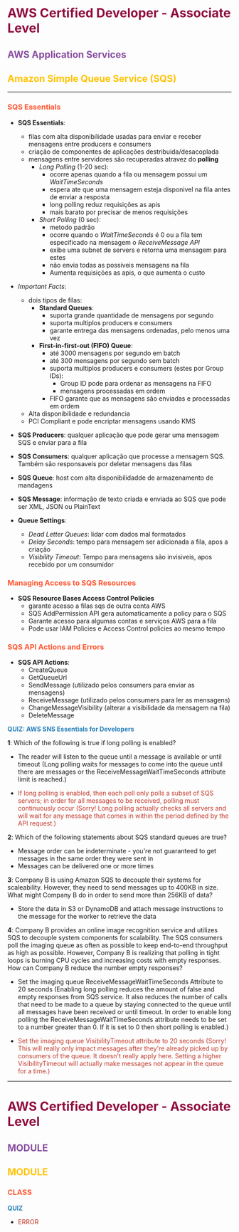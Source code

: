 # <span style="color:#900C3F">AWS Certified Developer - Associate Level</span>
## <span style="color:#884ea0 ">**AWS Application Services**</span>
## <span style="color:#FFC300 ">Amazon Simple Queue Service (SQS)</span>

---
### <span style="color: #ff5733 ">SQS Essentials</span>

* **SQS Essentials**:
    * filas com alta disponibilidade usadas para enviar e receber mensagens entre producers e consumers
    * criação de componentes de aplicações destribuida/desacoplada
    * mensagens entre servidores são recuperadas atravez do **polling**
        * *Long Polling* (1-20 sec):
            * ocorre apenas quando a fila ou mensagem possui um *WaitTimeSeconds*
            * espera ate que uma mensagem esteja disponivel na fila antes de enviar a resposta
            * long polling reduz requisições as apis
            * mais barato por precisar de menos requisições
        * *Short Polling* (0 sec):
            * metodo padrão
            * ocorre quando o *WaitTimeSeconds* é 0 ou a fila tem especificado na mensagem o *ReceiveMessage API*
            * exibe uma subnet de servers e retorna uma mensagem para estes
            * não envia todas as possiveis mensagens na fila
            * Aumenta requisições as apis, o que aumenta o custo

* *Important Facts*:
    * dois tipos de filas:
        * **Standard Queues**:
            * suporta grande quantidade de mensagens por segundo
            * suporta multiplos producers e consumers
            * garante entrega das mensagens ordenadas, pelo menos uma vez
        * **First-in-first-out (FIFO) Queue**:
            * até 3000 mensagens por segundo em batch
            * até 300 mensagens por segundo sem batch
            * suporta multiplos producers e consumers (estes por Group IDs):
                * Group ID pode para ordenar as mensagens na FIFO
                * mensagens processadas em ordem
            * FIFO garante que as mensagens são enviadas e processadas em ordem
    * Alta disponibilidade e redundancia
    * PCI Compliant e pode encriptar mensagens usando KMS

* **SQS Producers**: qualquer aplicação que pode gerar uma mensagem SQS e enviar para a fila
* **SQS Consumers**: qualquer aplicação que processe a mensagem SQS. Também são responsaveis por deletar mensagens das filas
* **SQS Queue**: host com alta disponibilidadde de armazenamento de mandagens
* **SQS Message**: informação de texto criada e enviada ao SQS que pode ser XML, JSON ou PlainText

* **Queue Settings**:
    * *Dead Letter Queues*: lidar com dados mal formatados
    * *Delay Seconds*: tempo para mensagem ser adicionada a fila, apos a criação
    * *Visibility Timeout*: Tempo para mensagens são invisiveis, apos recebido por um consumidor

### <span style="color: #ff5733 ">Managing Access to SQS Resources</span>

* **SQS Resource Bases Access Control Policies**
    * garante acesso a filas sqs de outra conta AWS
    * SQS AddPermission API gera automaticamente a policy para o SQS
    * Garante acesso para algumas contas e serviços AWS para a fila
    * Pode usar IAM Policies e Access Control policies ao mesmo tempo

### <span style="color: #ff5733 ">SQS API Actions and Errors</span>

* **SQS API Actions**:
    * CreateQueue
    * GetQueueUrl
    * SendMessage (utilizado pelos consumers para enviar as mensagens)
    * ReceiveMessage (utilizado pelos consumers para ler as mensagens)
    * ChangeMessageVisibility (alterar a visibilidade da mensagem na fila)
    * DeleteMessage

<span style="color: #2980b9 ">**QUIZ: AWS SNS Essentials for Developers**</span>

**1**: Which of the following is true if long polling is enabled?

* The reader will listen to the queue until a message is available or until timeout (Long polling waits for messages to come into the queue until there are messages or the ReceiveMessageWaitTimeSeconds attribute limit is reached.)

* <span style="color:  #c0392b  ">If long polling is enabled, then each poll only polls a subset of SQS servers; in order for all messages to be received, polling must continuously occur (Sorry! Long polling actually checks all servers and will wait for any message that comes in within the period defined by the API request.)</span>

**2**: Which of the following statements about SQS standard queues are true?

* Message order can be indeterminate - you're not guaranteed to get messages in the same order they were sent in 
* Messages can be delivered one or more times

**3**: Company B is using Amazon SQS to decouple their systems for scaleability. However, they need to send messages up to 400KB in size. What might Company B do in order to send more than 256KB of data?

* Store the data in S3 or DynamoDB and attach message instructions to the message for the worker to retrieve the data

**4**: Company B provides an online image recognition service and utilizes SQS to decouple system components for scalability. The SQS consumers poll the imaging queue as often as possible to keep end-to-end throughput as high as possible. However, Company B is realizing that polling in tight loops is burning CPU cycles and increasing costs with empty responses. How can Company B reduce the number empty responses?

* Set the imaging queue ReceiveMessageWaitTimeSeconds Attribute to 20 seconds (Enabling long polling reduces the amount of false and empty responses from SQS service. It also reduces the number of calls that need to be made to a queue by staying connected to the queue until all messages have been received or until timeout. In order to enable long polling the ReceiveMessageWaitTimeSeconds attribute needs to be set to a number greater than 0. If it is set to 0 then short polling is enabled.)

* <span style="color:  #c0392b  ">Set the imaging queue VisibilityTimeout attribute to 20 seconds (Sorry! This will really only impact messages after they're already picked up by consumers of the queue. It doesn't really apply here. Setting a higher VisibilityTimeout will actually make messages not appear in the queue for a time.)</span>

---

# <span style="color:#900C3F">AWS Certified Developer - Associate Level</span>
## <span style="color:#884ea0 ">**MODULE**</span>
## <span style="color:#FFC300 ">MODULE</span>
### <span style="color: #ff5733 ">CLASS</span>
<span style="color: #2980b9 ">**QUIZ**</span>
* <span style="color:  #c0392b ">ERROR</span>